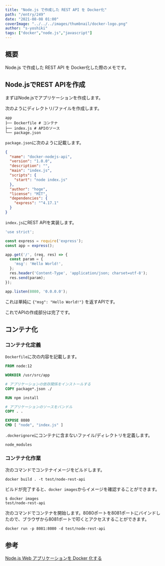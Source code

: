 ```yaml
---
title: "Node.js で作成した REST API を Docker化"
path: "/entry/249"
date: "2021-08-08 01:00"
coverImage: "../../../images/thumbnail/docker-logo.png"
author: "s-yoshiki"
tags: ["docker","node.js","javascript"]
---
```


## 概要

Node.js で作成した REST API を Docker化した際のメモです。

## Node.jsでREST APIを作成

まずはNode.jsでアプリケーションを作成します。

次のようにディレクトリ/ファイルを作成します。

```shell
app
├── Dockerfile # コンテナ
├── index.js # APIのソース
└── package.json
```

`package.json`に次のように記載します。

```json
{
  "name": "docker-nodejs-api",
  "version": "1.0.0",
  "description": "",
  "main": "index.js",
  "scripts": {
    "start": "node index.js"
  },
  "author": "hoge",
  "license": "MIT",
  "dependencies": {
    "express": "^4.17.1"
  }
}
```

`index.js`にREST APIを実装します。

```js
'use strict';

const express = require('express');
const app = express();

app.get('/', (req, res) => {
  const param = {
    'msg': 'Hello World!',
  };
  res.header('Content-Type', 'application/json; charset=utf-8');
  res.send(param);
});

app.listen(8080, '0.0.0.0');
```

これは単純に `{"msg": "Hello World!"}` を返すAPIです。

これでAPIの作成部分は完了です。

## コンテナ化

### コンテナ化定義

`Dockerfile`に次の内容を記載します。

```dockerfile
FROM node:12

WORKDIR /usr/src/app

# アプリケーションの依存関係をインストールする
COPY package*.json ./

RUN npm install

# アプリケーションのソースをバンドル
COPY . .

EXPOSE 8080
CMD [ "node", "index.js" ]
```

`.dockerignore`にコンテナに含まないファイル/ディレクトリを定義します。

```
node_modules
```

### コンテナ化作業

次のコマンドでコンテナイメージをビルドします。

```shell
docker build . -t test/node-rest-api
```

ビルドが完了すると、`docker images`からイメージを確認することができます。

```shell
$ docker images
test/node-rest-api
```

次のコマンドでコンテナを開始します。8080ポートを8081ポートにバインドしたので、ブラウザから8081ポートで叩くとアクセスすることができます。

```
docker run -p 8081:8080 -d test/node-rest-api
```

## 参考

[Node.js Web アプリケーションを Docker 化する](https://nodejs.org/ja/docs/guides/nodejs-docker-webapp/)
